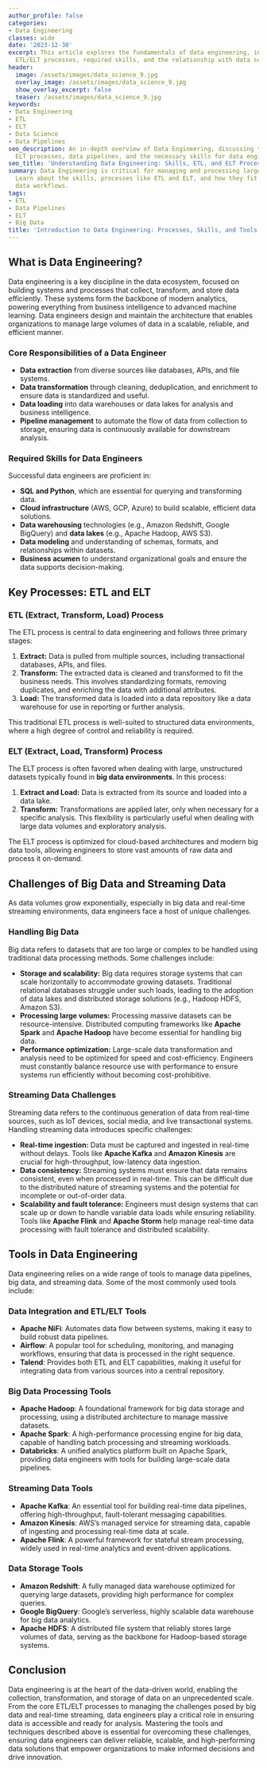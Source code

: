 ```yaml
---
author_profile: false
categories:
- Data Engineering
classes: wide
date: '2023-12-30'
excerpt: This article explores the fundamentals of data engineering, including the
  ETL/ELT processes, required skills, and the relationship with data science.
header:
  image: /assets/images/data_science_9.jpg
  overlay_image: /assets/images/data_science_9.jpg
  show_overlay_excerpt: false
  teaser: /assets/images/data_science_9.jpg
keywords:
- Data Engineering
- ETL
- ELT
- Data Science
- Data Pipelines
seo_description: An in-depth overview of Data Engineering, discussing the ETL and
  ELT processes, data pipelines, and the necessary skills for data engineers.
seo_title: 'Understanding Data Engineering: Skills, ETL, and ELT Processes'
summary: Data Engineering is critical for managing and processing large datasets.
  Learn about the skills, processes like ETL and ELT, and how they fit into modern
  data workflows.
tags:
- ETL
- Data Pipelines
- ELT
- Big Data
title: 'Introduction to Data Engineering: Processes, Skills, and Tools'
---
```


## What is Data Engineering?

Data engineering is a key discipline in the data ecosystem, focused on building systems and processes that collect, transform, and store data efficiently. These systems form the backbone of modern analytics, powering everything from business intelligence to advanced machine learning. Data engineers design and maintain the architecture that enables organizations to manage large volumes of data in a scalable, reliable, and efficient manner.

### Core Responsibilities of a Data Engineer

- **Data extraction** from diverse sources like databases, APIs, and file systems.
- **Data transformation** through cleaning, deduplication, and enrichment to ensure data is standardized and useful.
- **Data loading** into data warehouses or data lakes for analysis and business intelligence.
- **Pipeline management** to automate the flow of data from collection to storage, ensuring data is continuously available for downstream analysis.

### Required Skills for Data Engineers

Successful data engineers are proficient in:
- **SQL and Python**, which are essential for querying and transforming data.
- **Cloud infrastructure** (AWS, GCP, Azure) to build scalable, efficient data solutions.
- **Data warehousing** technologies (e.g., Amazon Redshift, Google BigQuery) and **data lakes** (e.g., Apache Hadoop, AWS S3).
- **Data modeling** and understanding of schemas, formats, and relationships within datasets.
- **Business acumen** to understand organizational goals and ensure the data supports decision-making.

## Key Processes: ETL and ELT

### ETL (Extract, Transform, Load) Process

The ETL process is central to data engineering and follows three primary stages:
1. **Extract:** Data is pulled from multiple sources, including transactional databases, APIs, and files.
2. **Transform:** The extracted data is cleaned and transformed to fit the business needs. This involves standardizing formats, removing duplicates, and enriching the data with additional attributes.
3. **Load:** The transformed data is loaded into a data repository like a data warehouse for use in reporting or further analysis.

This traditional ETL process is well-suited to structured data environments, where a high degree of control and reliability is required. 

### ELT (Extract, Load, Transform) Process

The ELT process is often favored when dealing with large, unstructured datasets typically found in **big data environments**. In this process:
1. **Extract and Load:** Data is extracted from its source and loaded into a data lake.
2. **Transform:** Transformations are applied later, only when necessary for a specific analysis. This flexibility is particularly useful when dealing with large data volumes and exploratory analysis.

The ELT process is optimized for cloud-based architectures and modern big data tools, allowing engineers to store vast amounts of raw data and process it on-demand.

## Challenges of Big Data and Streaming Data

As data volumes grow exponentially, especially in big data and real-time streaming environments, data engineers face a host of unique challenges.

### Handling Big Data

Big data refers to datasets that are too large or complex to be handled using traditional data processing methods. Some challenges include:

- **Storage and scalability:** Big data requires storage systems that can scale horizontally to accommodate growing datasets. Traditional relational databases struggle under such loads, leading to the adoption of data lakes and distributed storage solutions (e.g., Hadoop HDFS, Amazon S3).
- **Processing large volumes:** Processing massive datasets can be resource-intensive. Distributed computing frameworks like **Apache Spark** and **Apache Hadoop** have become essential for handling big data.
- **Performance optimization:** Large-scale data transformation and analysis need to be optimized for speed and cost-efficiency. Engineers must constantly balance resource use with performance to ensure systems run efficiently without becoming cost-prohibitive.

### Streaming Data Challenges

Streaming data refers to the continuous generation of data from real-time sources, such as IoT devices, social media, and live transactional systems. Handling streaming data introduces specific challenges:

- **Real-time ingestion:** Data must be captured and ingested in real-time without delays. Tools like **Apache Kafka** and **Amazon Kinesis** are crucial for high-throughput, low-latency data ingestion.
- **Data consistency:** Streaming systems must ensure that data remains consistent, even when processed in real-time. This can be difficult due to the distributed nature of streaming systems and the potential for incomplete or out-of-order data.
- **Scalability and fault tolerance:** Engineers must design systems that can scale up or down to handle variable data loads while ensuring reliability. Tools like **Apache Flink** and **Apache Storm** help manage real-time data processing with fault tolerance and distributed scalability.

## Tools in Data Engineering

Data engineering relies on a wide range of tools to manage data pipelines, big data, and streaming data. Some of the most commonly used tools include:

### Data Integration and ETL/ELT Tools

- **Apache NiFi**: Automates data flow between systems, making it easy to build robust data pipelines.
- **Airflow**: A popular tool for scheduling, monitoring, and managing workflows, ensuring that data is processed in the right sequence.
- **Talend**: Provides both ETL and ELT capabilities, making it useful for integrating data from various sources into a central repository.

### Big Data Processing Tools

- **Apache Hadoop**: A foundational framework for big data storage and processing, using a distributed architecture to manage massive datasets.
- **Apache Spark**: A high-performance processing engine for big data, capable of handling batch processing and streaming workloads.
- **Databricks**: A unified analytics platform built on Apache Spark, providing data engineers with tools for building large-scale data pipelines.

### Streaming Data Tools

- **Apache Kafka**: An essential tool for building real-time data pipelines, offering high-throughput, fault-tolerant messaging capabilities.
- **Amazon Kinesis**: AWS’s managed service for streaming data, capable of ingesting and processing real-time data at scale.
- **Apache Flink**: A powerful framework for stateful stream processing, widely used in real-time analytics and event-driven applications.

### Data Storage Tools

- **Amazon Redshift**: A fully managed data warehouse optimized for querying large datasets, providing high performance for complex queries.
- **Google BigQuery**: Google’s serverless, highly scalable data warehouse for big data analytics.
- **Apache HDFS**: A distributed file system that reliably stores large volumes of data, serving as the backbone for Hadoop-based storage systems.

## Conclusion

Data engineering is at the heart of the data-driven world, enabling the collection, transformation, and storage of data on an unprecedented scale. From the core ETL/ELT processes to managing the challenges posed by big data and real-time streaming, data engineers play a critical role in ensuring data is accessible and ready for analysis. Mastering the tools and techniques described above is essential for overcoming these challenges, ensuring data engineers can deliver reliable, scalable, and high-performing data solutions that empower organizations to make informed decisions and drive innovation.
